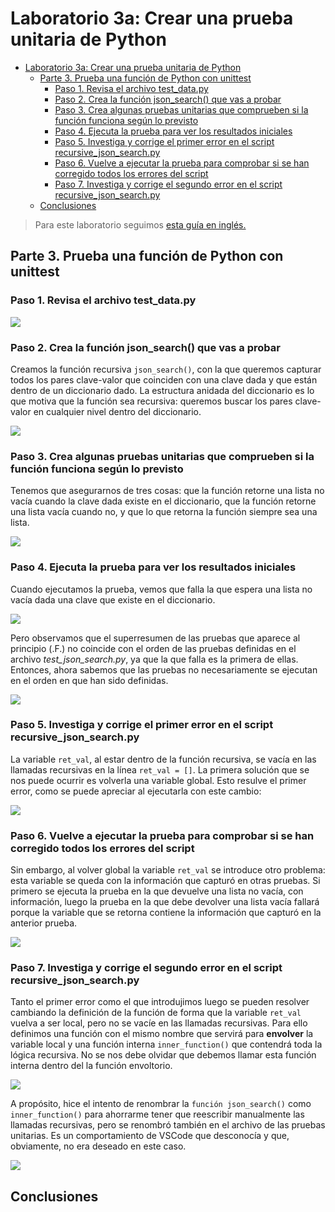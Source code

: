 # Laboratorio 3a: Crear una prueba unitaria de Python

- [Laboratorio 3a: Crear una prueba unitaria de Python](#laboratorio-3a-crear-una-prueba-unitaria-de-python)
  - [Parte 3. Prueba una función de Python con unittest](#parte-3-prueba-una-función-de-python-con-unittest)
    - [Paso 1. Revisa el archivo test\_data.py](#paso-1-revisa-el-archivo-test_datapy)
    - [Paso 2. Crea la función json\_search() que vas a probar](#paso-2-crea-la-función-json_search-que-vas-a-probar)
    - [Paso 3. Crea algunas pruebas unitarias que comprueben si la función funciona según lo previsto](#paso-3-crea-algunas-pruebas-unitarias-que-comprueben-si-la-función-funciona-según-lo-previsto)
    - [Paso 4. Ejecuta la prueba para ver los resultados iniciales](#paso-4-ejecuta-la-prueba-para-ver-los-resultados-iniciales)
    - [Paso 5. Investiga y corrige el primer error en el script recursive\_json\_search.py](#paso-5-investiga-y-corrige-el-primer-error-en-el-script-recursive_json_searchpy)
    - [Paso 6. Vuelve a ejecutar la prueba para comprobar si se han corregido todos los errores del script](#paso-6-vuelve-a-ejecutar-la-prueba-para-comprobar-si-se-han-corregido-todos-los-errores-del-script)
    - [Paso 7. Investiga y corrige el segundo error en el script recursive\_json\_search.py](#paso-7-investiga-y-corrige-el-segundo-error-en-el-script-recursive_json_searchpy)
  - [Conclusiones](#conclusiones)

> Para este laboratorio seguimos [esta guía en inglés.](https://www.ccna6rs.com/3-5-7-lab-create-a-python-unit-test-answers/)

## Parte 3. Prueba una función de Python con unittest

### Paso 1. Revisa el archivo test_data.py

![](sources/2023-04-11-15-43-09.png)

### Paso 2. Crea la función json_search() que vas a probar

Creamos la función recursiva `json_search()`, con la que queremos capturar todos los pares clave-valor que coinciden con una clave dada y que están dentro de un diccionario dado. La estructura anidada del diccionario es lo que motiva que la función sea recursiva: queremos buscar los pares clave-valor en cualquier nivel dentro del diccionario.

![](sources/2023-04-12-23-59-12.png)

### Paso 3. Crea algunas pruebas unitarias que comprueben si la función funciona según lo previsto

Tenemos que asegurarnos de tres cosas: que la función retorne una lista no vacía cuando la clave dada existe en el diccionario, que la función retorne una lista vacía cuando no, y que lo que retorna la función siempre sea una lista.

![](sources/2023-04-13-08-42-10.png)

### Paso 4. Ejecuta la prueba para ver los resultados iniciales

Cuando ejecutamos la prueba, vemos que falla la que espera una lista no vacía dada una clave que existe en el diccionario. 

![](sources/2023-04-13-09-01-45.png)

Pero observamos que el superresumen de las pruebas que aparece al principio (.F.) no coincide con el orden de las pruebas definidas en el archivo _test_json_search.py_, ya que la que falla es la primera de ellas. Entonces, ahora sabemos que las pruebas no necesariamente se ejecutan en el orden en que han sido definidas.

![](sources/2023-04-13-09-02-57.png)

### Paso 5. Investiga y corrige el primer error en el script recursive_json_search.py

La variable `ret_val`, al estar dentro de la función recursiva, se vacía en las llamadas recursivas en la línea `ret_val = []`. La primera solución que se nos puede ocurrir es volverla una variable global. Esto resulve el primer error, como se puede apreciar al ejecutarla con este cambio:

![](sources/2023-04-13-09-21-41.png)

### Paso 6. Vuelve a ejecutar la prueba para comprobar si se han corregido todos los errores del script

Sin embargo, al volver global la variable `ret_val` se introduce otro problema: esta variable se queda con la información que capturó en otras pruebas. Si primero se ejecuta la prueba en la que devuelve una lista no vacía, con información, luego la prueba en la que debe devolver una lista vacía fallará porque la variable que se retorna contiene la información que capturó en la anterior prueba.

![](sources/2023-04-13-09-24-02.png)

### Paso 7. Investiga y corrige el segundo error en el script recursive_json_search.py

Tanto el primer error como el que introdujimos luego se pueden resolver cambiando la definición de la función de forma que la variable `ret_val` vuelva a ser local, pero no se vacíe en las llamadas recursivas. Para ello definimos una función con el mismo nombre que servirá para **envolver** la variable local y una función interna `inner_function()` que contendrá toda la lógica recursiva. No se nos debe olvidar que debemos llamar esta función interna dentro del la función envoltorio.

![](sources/2023-04-13-10-20-16.png)

A propósito, hice el intento de renombrar la `función json_search()` como `inner_function()` para ahorrarme tener que reescribir manualmente las llamadas recursivas, pero se renombró también en el archivo de las pruebas unitarias. Es un comportamiento de VSCode que desconocía y que, obviamente, no era deseado en este caso.

![](sources/2023-04-13-09-37-05.png)

## Conclusiones


